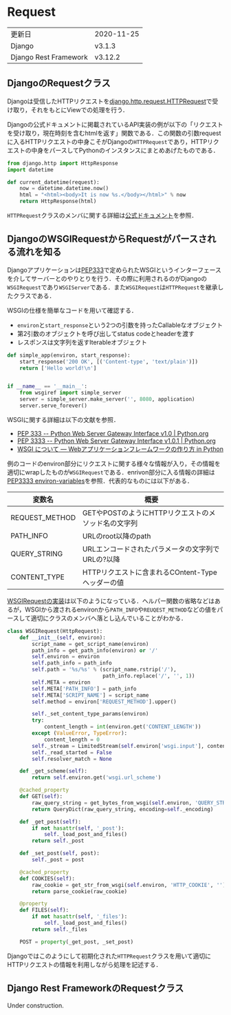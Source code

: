 # Request

|  |  |
|--|--|
| 更新日 | 2020-11-25 |
| Django | v3.1.3 |
| Django Rest Framework | v3.12.2 |

## DjangoのRequestクラス

Djangoは受信したHTTPリクエストを[django.http.request.HTTPRequest](https://github.com/django/django/blob/master/django/http/request.py)で受け取り，それをもとにViewでの処理を行う．

Djangoの公式ドキュメントに掲載されているAPI実装の例が以下の「リクエストを受け取り，現在時刻を含むhtmlを返す」関数である．この関数の引数requestに入るHTTPリクエストの中身こそがDjangoの`HTTPRequest`であり，HTTPリクエストの中身をパースしてPythonのインスタンスにまとめあげたものである．

```python
from django.http import HttpResponse
import datetime

def current_datetime(request):
    now = datetime.datetime.now()
    html = "<html><body>It is now %s.</body></html>" % now
    return HttpResponse(html)
```

`HTTPRequest`クラスのメンバに関する詳細は[公式ドキュメント](https://docs.djangoproject.com/en/3.1/ref/request-response/#django.http.HttpRequest)を参照．

## DjangoのWSGIRequestからRequestがパースされる流れを知る

Djangoアプリケーションは[PEP333](https://www.python.org/dev/peps/pep-0333/)で定められたWSGIというインターフェースを介してサーバーとのやりとりを行う．その際に利用されるのがDjangoの`WSGIRequest`であり`WSGIServer`である．また`WSGIRequest`は`HTTPRequest`を継承したクラスである．

WSGIの仕様を簡単なコードを用いて確認する．

- `environ`と`start_response`という2つの引数を持ったCallableなオブジェクト
- 第2引数のオブジェクトを呼び出してstatus codeとheaderを渡す
- レスポンスは文字列を返すIterableオブジェクト

```python
def simple_app(environ, start_response):
    start_response('200 OK', [('Content-type', 'text/plain')])
    return ['Hello world!\n']


if __name__ == '__main__':
    from wsgiref import simple_server
    server = simple_server.make_server('', 8080, application)
    server.serve_forever()
```

WSGIに関する詳細は以下の文献を参照．

- [PEP 333 -- Python Web Server Gateway Interface v1.0 | Python.org](https://www.python.org/dev/peps/pep-0333/)
- [PEP 3333 -- Python Web Server Gateway Interface v1.0.1 | Python.org](https://www.python.org/dev/peps/pep-3333/)
- [WSGI について &#8212; Webアプリケーションフレームワークの作り方 in Python](https://c-bata.link/webframework-in-python/wsgi.html)

例のコードのenviron部分にリクエストに関する様々な情報が入り，その情報を適切にwrapしたものが`WSGIRequest`である．enrivon部分に入る情報の詳細は[PEP3333 environ-variables](https://www.python.org/dev/peps/pep-3333/#environ-variables)を参照．代表的なものには以下がある．

| 変数名 | 概要 |
|--|--|
| REQUEST_METHOD | GETやPOSTのようにHTTPリクエストのメソッド名の文字列 |
| PATH_INFO | URLのroot以降のpath |
| QUERY_STRING | URLエンコードされたパラメータの文字列でURLの?以降 |
| CONTENT_TYPE | HTTPリクエストに含まれるCOntent-Typeヘッダーの値 |

[WSGIRequestの実装](https://github.com/django/django/blob/master/django/core/handlers/wsgi.py)は以下のようになっている．ヘルパー関数の省略などはあるが，WSGIから渡されるenvironから`PATH_INFO`や`REUQEST_METHOD`などの値をパースして適切にクラスのメンバへ落とし込んでいることがわかる．

```python
class WSGIRequest(HttpRequest):
    def __init__(self, environ):
        script_name = get_script_name(environ)
        path_info = get_path_info(environ) or '/'
        self.environ = environ
        self.path_info = path_info
        self.path = '%s/%s' % (script_name.rstrip('/'),
                               path_info.replace('/', '', 1))
        self.META = environ
        self.META['PATH_INFO'] = path_info
        self.META['SCRIPT_NAME'] = script_name
        self.method = environ['REQUEST_METHOD'].upper()

        self._set_content_type_params(environ)
        try:
            content_length = int(environ.get('CONTENT_LENGTH'))
        except (ValueError, TypeError):
            content_length = 0
        self._stream = LimitedStream(self.environ['wsgi.input'], content_length)
        self._read_started = False
        self.resolver_match = None

    def _get_scheme(self):
        return self.environ.get('wsgi.url_scheme')

    @cached_property
    def GET(self):
        raw_query_string = get_bytes_from_wsgi(self.environ, 'QUERY_STRING', '')
        return QueryDict(raw_query_string, encoding=self._encoding)

    def _get_post(self):
        if not hasattr(self, '_post'):
            self._load_post_and_files()
        return self._post

    def _set_post(self, post):
        self._post = post

    @cached_property
    def COOKIES(self):
        raw_cookie = get_str_from_wsgi(self.environ, 'HTTP_COOKIE', '')
        return parse_cookie(raw_cookie)

    @property
    def FILES(self):
        if not hasattr(self, '_files'):
            self._load_post_and_files()
        return self._files

    POST = property(_get_post, _set_post)
```

Djangoではこのようにして初期化された`HTTPRequest`クラスを用いて適切にHTTPリクエストの情報を利用しながら処理を記述する．

## Django Rest FrameworkのRequestクラス

Under construction.
